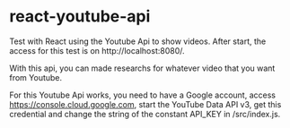 # react-youtube-api
Test with React using the Youtube Api to show videos. After start, the access for this test is on http://localhost:8080/.

With this api, you can made researchs for whatever video that you want from Youtube.

For this Youtube Api works, you need to have a Google account, access https://console.cloud.google.com, start the YouTube Data API v3, get this credential and change the string of the constant API_KEY in /src/index.js. 
